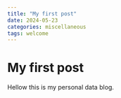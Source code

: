 ```yaml
---
title: "My first post"
date: 2024-05-23
categories: miscellaneous
tags: welcome
---
```


# My first post

Hellow this is my personal data blog.